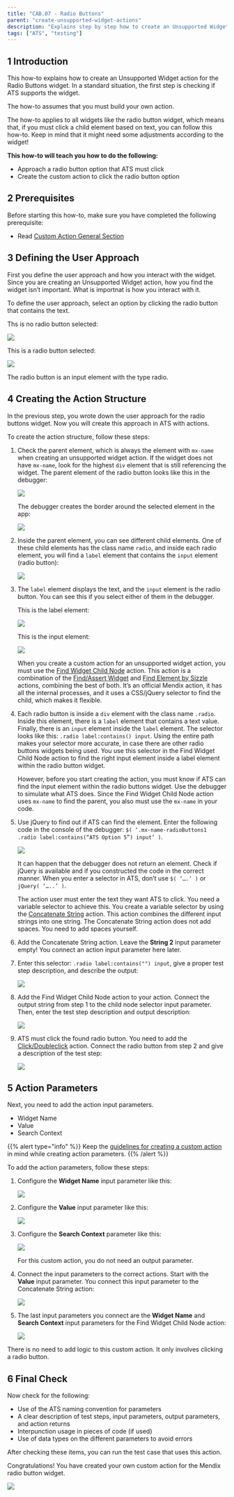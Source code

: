 ```yaml
---
title: "CAB.07 - Radio Buttons"
parent: "create-unsupported-widget-actions"
description: "Explains step by step how to create an Unsupported Widget action for the Mendix Radio Buttons widget."
tags: ["ATS", "testing"]
---
```


## 1 Introduction

This how-to explains how to create an Unsupported Widget action for the Radio Buttons widget. In a standard situation, the first step is checking if ATS supports the widget. 

The how-to assumes that you must build your own action.

The how-to applies to all widgets like the radio button widget, which means that, if you must click a child element based on text, you can follow this how-to. Keep in mind that it might need some adjustments according to the widget!

**This how-to will teach you how to do the following:**

* Approach a radio button option that ATS must click
* Create the custom action to click the radio button option

## 2 Prerequisites

Before starting this how-to, make sure you have completed the following prerequisite:
 
* Read [Custom Action General Section](custom-action-general)

## 3 Defining the User Approach

First you define the user approach and how you interact with the widget. Since you are creating an Unsupported Widget action, how you find the widget isn’t important. What is importnat is how you interact with it.

To define the user approach, select an option by clicking the radio button that contains the text. 

Ths is no radio button selected:

![](attachments/create-unsupported-widget/cab-07-radiobuttons/radiobuttons-nooptionselected.png)

This is a radio button selected:

![](attachments/create-unsupported-widget/cab-07-radiobuttons/radiobuttons-optionselected.png)

The radio button is an input element with the type radio.

## 4 Creating the Action Structure

In the previous step, you wrote down the user approach for the radio buttons widget. Now you will create this approach in ATS with actions. 

To create the action structure, follow these steps:

1.  Check the parent element, which is always the element with `mx-name` when creating an unsupported widget action. If the widget does not have `mx-name`, look for the highest `div` element that is still referencing the widget. The parent element of the radio button looks like this in the debugger:

    ![](attachments/create-unsupported-widget/cab-07-radiobuttons/radiobuttons-parentelement-debugger.png)

    The debugger creates the border around the selected element in the app:

    ![](attachments/create-unsupported-widget/cab-07-radiobuttons/radiobuttons-parentelement-outlined.png)

2.  Inside the parent element, you can see different child elements. One of these child elements has the class name `radio`, and inside each radio element, you will find a `label` element that contains the `input` element (radio button):

    ![](attachments/create-unsupported-widget/cab-07-radiobuttons/radiobuttons-childelement-label-input.png)

3.  The `label` element displays the text, and the `input` element is the radio button. You can see this if you select either of them in the debugger.

    This is the label element:

    ![](attachments/create-unsupported-widget/cab-07-radiobuttons/radiobuttons-childelement-label-outlined.png)

    This is the input element:

    ![](attachments/create-unsupported-widget/cab-07-radiobuttons/radiobuttons-childelement-input-outlined.png)

    When you create a custom action for an unsupported widget action, you must use the [Find Widget Child Node](../refguide-ats-1/find-widget-child-node) action. This action is a combination of the [Find/Assert Widget](../refguide-ats-1/findassert-widget) and [Find Element by Sizzle](../refguide-ats-1/find-element-by-sizzle) actions, combining the best of both. It’s an official Mendix action, it has all the internal processes, and it uses a CSS/jQuery selector to find the child, which makes it flexible.
4.  Each radio button is inside a `div` element with the class name `.radio`. Inside this element, there is a `label` element that contains a text value. Finally, there is an `input` element inside the `label` element. The selector looks like this: `.radio label:contains() input`. Using the entire path makes your selector more accurate, in case there are other radio buttons widgets being used. You use this selector in the Find Widget Child Node action to find the right input element inside a label element within the radio button widget.

    However, before you start creating the action, you must know if ATS can find the input element within the radio buttons widget. Use the debugger to simulate what ATS does. Since the Find Widget Child Node action uses `mx-name` to find the parent, you also must use the `mx-name` in your code.

5.  Use jQuery to find out if ATS can find the element. Enter the following code in the console of the debugger: `$( ‘.mx-name-radioButtons1 .radio label:contains(“ATS Option 5”) input’ )`.

    ![](attachments/create-unsupported-widget/cab-07-radiobuttons/radiobuttons-childelement-input-selector-console.png)

    It can happen that the debugger does not return an element. Check if jQuery is available and if you constructed the code in the correct manner. When you enter a selector in ATS, don’t use `$( ‘….’ )` or `jQuery( ‘…..’ )`.

    The action user must enter the text they want ATS to click. You need a variable selector to achieve this. You create a variable selector by using the [Concatenate String](../refguide-ats-1/concatenate-string) action. This action combines the different input strings into one string. The Concatenate String action does not add spaces. You need to add spaces yourself.

6. Add the Concatenate String action. Leave the **String 2** input parameter empty! You connect an action input parameter here later.
7.  Enter this selector: `.radio label:contains("") input`, give a proper test step description, and describe the output:

    ![](attachments/create-unsupported-widget/cab-07-radiobuttons/radiobuttons-concatenatestring-action.png)

8.  Add the Find Widget Child Node action to your action. Connect the output string from step 1 to the child node selector input parameter. Then, enter the test step description and output description:

    ![](attachments/create-unsupported-widget/cab-07-radiobuttons/radiobuttons-findwidgetchildnode-action.png)

9.  ATS must click the found radio button. You need to add the [Click/Doubleclick](../refguide-ats-1/clickdoubleclick) action. Connect the radio button from step 2 and give a description of the test step:

    ![](attachments/create-unsupported-widget/cab-07-radiobuttons/radiobuttons-clickdoubleclick-action.png)

## 5 Action Parameters

Next, you need to add the action input parameters.

* Widget Name
* Value
* Search Context

{{% alert type="info" %}}
Keep the [guidelines for creating a custom action](../bestpractices/guidelines-custom-action-1) in mind while creating action parameters. 
{{% /alert %}}

To add the action parameters, follow these steps:

1.  Configure the **Widget Name** input parameter like this:

    ![](attachments/create-unsupported-widget/cab-07-radiobuttons/radiobuttons-widgetname-inputparameter.png)

2.  Configure the **Value** input parameter like this:

    ![](attachments/create-unsupported-widget/cab-07-radiobuttons/radiobuttons-value-inputparameter.png)

3.  Configure the **Search Context** parameter like this:

    ![](attachments/create-unsupported-widget/cab-07-radiobuttons/radiobuttons-searchcontext-inputparameter.png)

    For this custom action, you do not need an output parameter.

4.  Connect the input parameters to the correct actions. Start with the **Value** input parameter. You connect this input parameter to the Concatenate String action:

    ![](attachments/create-unsupported-widget/cab-07-radiobuttons/radiobuttons-concatenatestring-action-parameters.png)

5.  The last input parameters you connect are the **Widget Name** and **Search Context** input parameters for the Find Widget Child Node action:

    ![](attachments/create-unsupported-widget/cab-07-radiobuttons/radiobuttons-findwidgetchildnode-action-parameters.png)

There is no need to add logic to this custom action. It only involves clicking a radio button.

## 6 Final Check

Now check for the following:

*  Use of the ATS naming convention for parameters
*  A clear description of test steps, input parameters, output parameters, and action returns
*  Interpunction usage in pieces of code (if used)
*  Use of data types on the different parameters to avoid errors

After checking these items, you can run the test case that uses this action.

Congratulations! You have created your own custom action for the Mendix radio button widget.

![](attachments/create-unsupported-widget/cab-07-radiobuttons/radiobuttons-finishedaction.png)
